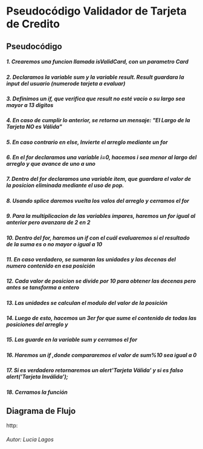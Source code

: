# __Pseudocódigo Validador de Tarjeta de Credito__

## 	__Pseudocódigo__
##### 1. Crearemos una funcion llamada isValidCard, con un parametro Card
##### 2. Declaramos la variable sum y la variable result. Result guardara la input del usuario (numerode tarjeta a evaluar) 
##### 3. Definimos un if, que verifica que result no esté vacio o su largo sea mayor a 13 digitos
##### 4. En caso de cumplir lo anterior, se retorna un mensaje: "El Largo de la Tarjeta NO es Válida"
##### 5. En caso contrario en else, Invierte el arreglo mediante un for
##### 6. En el for declaramos una variable i=0, hacemos i sea menor al largo del arreglo y que avance de uno a uno
##### 7. Dentro del for declaramos una variable item, que guardara el valor de la posicion eliminada mediante el uso de pop.
##### 8. Usando splice daremos vuelta los valos del arreglo y cerramos el for
##### 9. Para la multiplicacion de las variables impares, haremos un for igual al anterior pero avanzara de 2 en 2
##### 10. Dentro del for, haremos un if con el cuál evaluaremos si el resultado de la suma es o no mayor o igual a 10
##### 11. En caso verdadero,  se sumaran las unidades y las decenas del numero contenido en esa posición
##### 12. Cada valor de posicion se divide por 10 para obtener las decenas pero antes se tansforma a entero
##### 13. Las unidades se calculan el modulo del valor de la posición
##### 14. Luego de esto, hacemos un 3er for que sume el contenido de todas las posiciones del arreglo y 
##### 15. Las guarde en la variable sum y cerramos el for
##### 16. Haremos un if ,donde compararemos el valor de sum%10 sea igual a 0
##### 17. Si es verdadero retornaremos un alert'Tarjeta Válida' y si es falso alert('Tarjeta Inválida');
##### 18. Cerramos la función

## Diagrama de Flujo
  http:


###### *Autor: Lucia Lagos*

